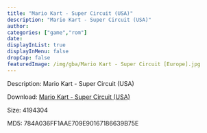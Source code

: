 ```yaml
---
title: "Mario Kart - Super Circuit (USA)"
description: "Mario Kart - Super Circuit (USA)"
author: 
categories: ["game","rom"]
date: 
displayInList: true
displayInMenu: false
dropCap: false
featuredImage: /img/gba/Mario Kart - Super Circuit [Europe].jpg
---
```


Description: Mario Kart - Super Circuit (USA)

Download: <a style="text-decoration:underline;" href="https://mega.nz/#!efIiXABC!uJucQcUSZuLi5YW9g_yEXXpLcbynaocenp95Pg9-Qsc" target = "_blank" rel = "nofollow" > Mario Kart - Super Circuit (USA)</a>

Size: 4194304

MD5: 784A036FF1AAE709E90167186639B75E

